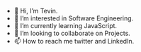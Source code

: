 - 👋 Hi, I’m Tevin.
- 👀 I’m interested in Software Engineering.
- 🌱 I’m currently learning JavaScript.
- 💞️ I’m looking to collaborate on Projects.
- 📫 How to reach me twitter and LinkedIn.

<!---
Tevi22/Tevi22 is a ✨ special ✨ repository because its `README.md` (this file) appears on your GitHub profile.
You can click the Preview link to take a look at your changes.
--->
